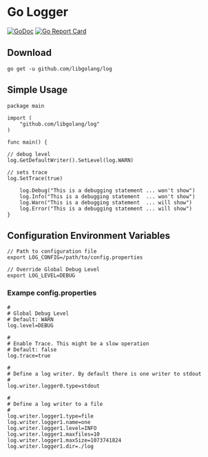 # Go Logger

[![GoDoc](https://godoc.org/github.com/libgolang/log?status.svg)](https://godoc.org/github.com/libgolang/log)
[![Go Report Card](https://goreportcard.com/badge/github.com/libgolang/log)](https://goreportcard.com/report/github.com/libgolang/log)



## Download

    go get -u github.com/libgolang/log


## Simple Usage

    package main
    
    import (
    	"github.com/libgolang/log"
    )
    
    func main() {
	
	// debug level
	log.GetDefaultWriter().SetLevel(log.WARN)

	// sets trace
	log.SetTrace(true)

    	log.Debug("This is a debugging statement ... won't show")
    	log.Info("This is a debugging statement  ... won't show")
    	log.Warn("This is a debugging statement  ... will show")
    	log.Error("This is a debugging statement ... will show")
    }

## Configuration Environment Variables

    // Path to configuration file
    export LOG_CONFIG=/path/to/config.properties

    // Override Global Debug Level
    export LOG_LEVEL=DEBUG

### Exampe config.properties

    #
    # Global Debug Level
    # Default: WARN
    log.level=DEBUG

    #
    # Enable Trace. This might be a slow operation
    # Default: false
    log.trace=true

    #
    # Define a log writer. By default there is one writer to stdout
    #
    log.writer.logger0.type=stdout
    
    #
    # Define a log writer to a file
    #
    log.writer.logger1.type=file
    log.writer.logger1.name=one
    log.writer.logger1.level=INFO
    log.writer.logger1.maxfiles=10
    log.writer.logger1.maxSize=1073741824
    log.writer.logger1.dir=./log

